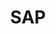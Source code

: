 ---
facebook: https://www.facebook.com/SAP
instagram: https://instagram.com/sap/
linkedin: https://www.linkedin.com/company/sap
logohandle: sap
slideshare: http://www.slideshare.net/SAP
sort: sap
title: SAP
twitter: sap
website: https://www.sap.com/
wikipedia: https://en.wikipedia.org/wiki/SAP_SE
youtube: https://www.youtube.com/user/SAP
---